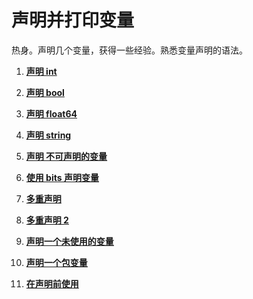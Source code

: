 # 声明并打印变量

热身。声明几个变量，获得一些经验。熟悉变量声明的语法。

1. **[声明 int](https://github.com/inancgumus/learngo/tree/master/06-变量/02-声明/练习/01-int)**

2. **[声明 bool](https://github.com/inancgumus/learngo/tree/master/06-变量/02-声明/练习/02-bool)**

3. **[声明 float64](https://github.com/inancgumus/learngo/tree/master/06-变量/02-声明/练习/03-float64)**

4. **[声明 string](https://github.com/inancgumus/learngo/tree/master/06-变量/02-声明/练习/04-string)**

5. **[声明 不可声明的变量](https://github.com/inancgumus/learngo/tree/master/06-变量/02-声明/练习/05-undeclarables)**

6. **[使用 bits 声明变量](https://github.com/inancgumus/learngo/tree/master/06-变量/02-声明/练习/06-with-bits)**

7. **[多重声明](https://github.com/inancgumus/learngo/tree/master/06-变量/02-声明/练习/07-multiple)**

8. **[多重声明 2](https://github.com/inancgumus/learngo/tree/master/06-变量/02-声明/练习/08-multiple-2)**

9. **[声明一个未使用的变量](https://github.com/inancgumus/learngo/tree/master/06-变量/02-声明/练习/09-unused)**

10. **[声明一个包变量](https://github.com/inancgumus/learngo/tree/master/06-变量/02-声明/练习/10-package-variable)**

11. **[在声明前使用](https://github.com/inancgumus/learngo/tree/master/06-变量/02-声明/练习/11-wrong-doer)**
